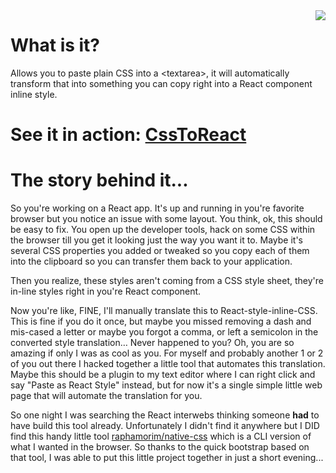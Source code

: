 
<img align="right" src="http://staxmanade.com/CssToReact/images/CssToReact-logo.svg">

# What is it?

Allows you to paste plain CSS into a &lt;textarea&gt;, it will automatically transform that into something you can copy right into a React component inline style.

# See it in action: [CssToReact](http://staxmanade.com/CssToReact/)

# The story behind it...

So you're working on a React app. It's up and running in you're favorite browser but you notice an issue with some layout. You think, ok, this should be easy to fix. You open up the developer tools, hack on some CSS within the browser till you get it looking just the way you want it to. Maybe it's several CSS properties you added or tweaked so you copy each of them into the clipboard so you can transfer them back to your application.

Then you realize, these styles aren't coming from a CSS style sheet, they're in-line styles right in you're React component.

Now you're like, FINE, I'll manually translate this to React-style-inline-CSS. This is fine if you do it once, but maybe you missed removing a dash and mis-cased a letter or maybe you forgot a comma, or left a semicolon in the converted style translation… Never happened to you? Oh, you are so amazing if only I was as cool as you. For myself and probably another 1 or 2 of you out there I hacked together a little tool that automates this translation. Maybe this should be a plugin to my text editor where I can right click and say "Paste as React Style" instead, but for now it's a single simple little web page that will automate the translation for you.

So one night I was searching the React interwebs thinking someone __had__ to have build this tool already. Unfortunately I didn't find it anywhere but I DID find this handy little tool [raphamorim/native-css](https://github.com/raphamorim/native-css) which is a CLI version of what I wanted in the browser. So thanks to the quick bootstrap based on that tool, I was able to put this little project together in just a short evening...
